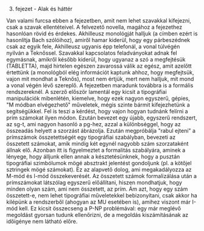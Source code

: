 3. fejezet - Alak és háttér

Van valami furcsa ebben a fejezetben, amit nem lehet szavakkal kifejezni, csak a szavak ellentéteivel. A felvezető novella, magához a fejezethez hasonlóan rövid és érdekes. Akhilleusz monológját halljuk (a címben ezért is hasonlítja Bach szólóihoz), amiről hamar kiderül, hogy egy párbeszédnek csak az egyik fele, Akhilleusz ugyanis épp telefonál, a vonal túlvégén nyilván a Teknőssel. Szavakkal kapcsolatos feladványokat adnak fel egymásnak, amikről később kiderül, hogy ugyanaz a szó a megfejtésük (TABLETTA), majd hirtelen egészen zavarossá válik az egész, amit azelőtt értettünk (a monológból elég információt kaptunk ahhoz, hogy megfejtsük, vajon mit mondhat a Teknős), most nem értjük, mert nem halljuk, mit mond a vonal végén lévő szereplő.
A fejezetben maradunk továbbra is a formális rendszereknél. A szerző először lamentál egy kicsit a tipográfiai manipulációk mibenlétén, kiemelve, hogy ezek nagyon egyszerű, gépies, "M módban elvégezhető" műveletek, mégis szinte bármit kifejezhetünk a segítségükkel. Fel is teszi a kérdést, hogy vajon hogyan tudnánk felírni a prím számokat ilyen módon. Ezután bevezet egy újabb, egyszerű rendszert, az sg-t, ami nagyon hasonló a pg-hez, azzal a különbséggel, hogy az összeadás helyett a szorzást ábrázolja.
Ezután megpróbálja "rabul ejteni" a prímszámok összetettségét egy tipográfiai szabályban, bevezeti az összetett számokat, amik mindig két egynél nagyobb szám szorzataként állnak elő. Azonban itt is figyelmeztet a formalitás szabályára, aminek a lényege, hogy álljunk ellen annak a késztetésünknek, hogy a pusztán tipográfiai szimbólumok mögé absztrakt jelentést gondoljunk (pl. a kötőjel sztringek mögé számokat). Ez az alapvető dolog, ami megakadályozza az M-mód és I-mód összekeverését.
Az összetett számok formalizálása után a prímszámokat látszólag egyszerű előállítani, hiszen mondhatjuk, hogy minden olyan szám, ami nem összetett, az prím. Ám azt, hogy egy szám összetett-e, nem lehet tipográfiai műveletekkel bebizonyítani, csak akkor ha kilépünk a rendszerből (ahogyan az MU esetében is), amihez viszont már I-mód kell. Ez kicsit összecseng a P-NP problémával: egy már meglévő megoldást gyorsan tudunk ellenőrizni, de a megoldás kiszámításának az időigénye nem látható előre.


